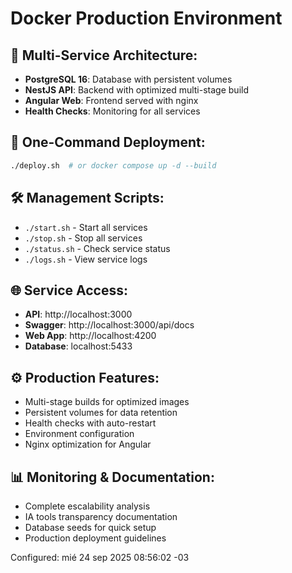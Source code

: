 # Docker Production Environment

## 🐳 Multi-Service Architecture:
- **PostgreSQL 16**: Database with persistent volumes
- **NestJS API**: Backend with optimized multi-stage build
- **Angular Web**: Frontend served with nginx
- **Health Checks**: Monitoring for all services

## 🚀 One-Command Deployment:
```bash
./deploy.sh  # or docker compose up -d --build
```

## 🛠️ Management Scripts:
- `./start.sh` - Start all services
- `./stop.sh` - Stop all services  
- `./status.sh` - Check service status
- `./logs.sh` - View service logs

## 🌐 Service Access:
- **API**: http://localhost:3000
- **Swagger**: http://localhost:3000/api/docs
- **Web App**: http://localhost:4200
- **Database**: localhost:5433

## ⚙️ Production Features:
- Multi-stage builds for optimized images
- Persistent volumes for data retention
- Health checks with auto-restart
- Environment configuration
- Nginx optimization for Angular

## 📊 Monitoring & Documentation:
- Complete escalability analysis
- IA tools transparency documentation  
- Database seeds for quick setup
- Production deployment guidelines

Configured: mié 24 sep 2025 08:56:02 -03
